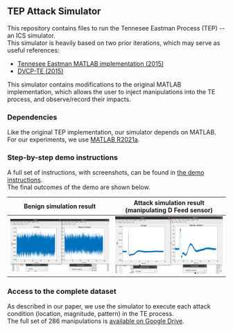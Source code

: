## TEP Attack Simulator

This repository contains files to run the Tennesee Eastman Process (TEP) -- an ICS simulator.  
This simulator is heavily based on two prior iterations, which may serve as useful references:
- [Tennesee Eastman MATLAB implementation (2015)](https://depts.washington.edu/control/LARRY/TE/download.html)
- [DVCP-TE (2015)](https://github.com/satejnik/DVCP-TE)

This simulator contains modifications to the original MATLAB implementation, which allows the user to inject manipulations into the TE process, and observe/record their impacts.

### Dependencies
Like the original TEP implementation, our simulator depends on MATLAB.  
For our experiments, we use [MATLAB R2021a](https://www.mathworks.com/products/new_products/release2021a.html).

### Step-by-step demo instructions
A full set of instructions, with screenshots, can be found in [the demo instructions](demo-instructions.md).  
The final outcomes of the demo are shown below.

| Benign simulation result | Attack simulation result (manipulating D Feed sensor) |
| --- | --- |
|![image](demo-imgs/benign_simulation_result.png)|![image](demo-imgs/attack_simulation_result.png)|

### Access to the complete dataset
As described in our paper, we use the simulator to execute each attack condition (location, magnitude, pattern) in the TE process.  
The full set of 286 manipulations is [available on Google Drive](https://drive.google.com/file/d/1h9rYcuU6VLGS2vl5o5jDkrAz5HuSDe1F/view?usp=sharing).  
